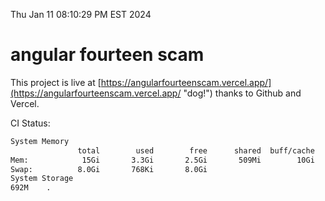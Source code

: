 Thu Jan 11 08:10:29 PM EST 2024

# angular fourteen scam


This project is live at [https://angularfourteenscam.vercel.app/](https://angularfourteenscam.vercel.app/ "dog!") thanks to Github and Vercel.

CI Status: 

```bash
System Memory
               total        used        free      shared  buff/cache   available
Mem:            15Gi       3.3Gi       2.5Gi       509Mi        10Gi        12Gi
Swap:          8.0Gi       768Ki       8.0Gi
System Storage
692M	.
